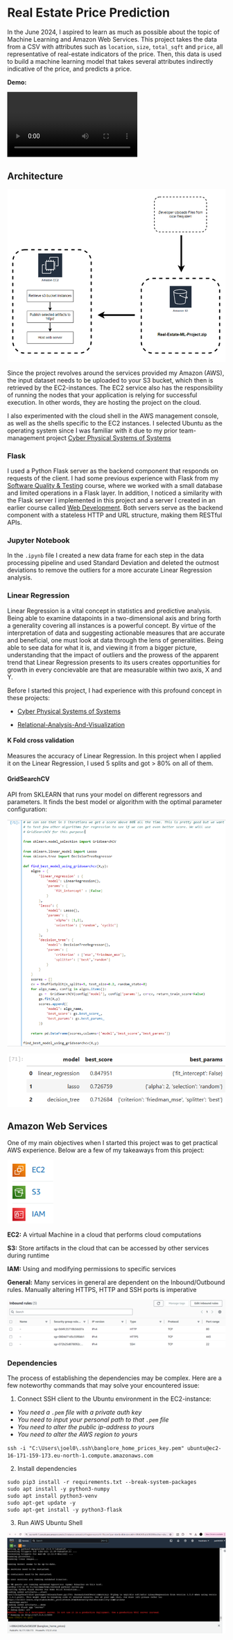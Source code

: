 # Real Estate Price Prediction

In the June 2024, I aspired to learn as much as possible about the topic of Machine Learning and Amazon Web Services. This project takes the data from a CSV with attributes such as `location`, `size`, `total_sqft` and `price`, all representative of real-estate indicators of the price. Then, this data is used to build a machine learning model that takes several attributes indirectly indicative of the price, and predicts a price.


**Demo:**

![Demo](demo.mp4)


## Architecture

![architecture-1](readme-pictures/aws-and-app/architecture-flow.PNG)

Since the project revolves around the services provided my Amazon (AWS), the input dataset needs to be uploaded to your S3 bucket, which then is retrieved by the EC2-instances. The EC2 service also has the responsibility of running the nodes that your application is relying for successful execution. In other words, they are hosting the project on the cloud.

I also experimented with the cloud shell in the AWS management console, as well as the shells specific to the EC2 instances. I selected Ubuntu as the operating system since I was familiar with it due to my prior team-management project [Cyber Physical Systems of Systems](https://gitlab.com/jex-projects/mrjex/-/tree/main/projects/1.%20courses/year-2/7.%20Cyber%20Physical%20Systems%20and%20Sytems%20of%20Systems?ref_type=heads)


### Flask

I used a Python Flask server as the backend component that responds on requests of the client. I had some previous experience with Flask from my [Software Quality & Testing](https://gitlab.com/jex-projects/mrjex/-/tree/main/projects/1.%20courses/year-2/6.%20Software%20Quality%20%26%20Testing?ref_type=heads) course, where we worked with a small database and limited operations in a Flask layer. In addition, I noticed a similarity with the Flask server I implemented in this project and a server I created in an earlier course called [Web Development](https://gitlab.com/jex-projects/mrjex/-/tree/main/projects/1.%20courses/year-2/1.%20Web%20Development/bookster-project?ref_type=heads). Both servers serve as the backend component with a stateless HTTP and URL structure, making them RESTful APIs.


### Jupyter Notebook

In the `.ipynb` file I created a new data frame for each step in the data processing pipeline and used Standard Deviation and deleted the outmost deviations to remove the outliers for a more accurate Linear Regression analysis.



### Linear Regression

Linear Regression is a vital concept in statistics and predictive analysis. Being able to examine datapoints in a two-dimensional axis and bring forth a generality covering all instances is a powerful concept. By virtue of the interpretation of data and suggesting actionable measures that are accurate and beneficial, one must look at data through the lens of generalities. Being able to see data for what it is, and viewing it from a bigger picture, understanding that the impact of outliers and the prowess of the apparent trend that Linear Regression presents to its users creates opportunities for growth in every concievable are that are measurable within two axis, X and Y.

Before I started this project, I had experience with this profound concept in these projects:

- [Cyber Physical Systems of Systems](https://gitlab.com/jex-projects/mrjex/-/tree/main/projects/1.%20courses/year-2/7.%20Cyber%20Physical%20Systems%20and%20Sytems%20of%20Systems?ref_type=heads)

- [Relational-Analysis-And-Visualization](https://gitlab.com/jex-projects/mrjex/-/tree/main/projects/2.%20spare-time/2.%20Relational-Analysis-And-Visualization?ref_type=heads)



#### K Fold cross validation

Measures the accuracy of Linear Regression. In this project when I applied it on the Linear Regression, I used 5 splits and got > 80% on all of them.


#### GridSearchCV

API from SKLEARN that runs your model on different regressors and parameters. It finds the best model or algorithm with the optimal parameter configuration:


![Grid-Search-1](readme-pictures/ml-model/5.%20GridSearchCV.PNG)

![Grid-Search-1](readme-pictures/ml-model/6.%20GridSearchCV.PNG)



## Amazon Web Services

One of my main objectives when I started this project was to get practical AWS experience. Below are a few of my takeaways from this project:


![used-aws-services](readme-pictures/aws-and-app/aws-serviced-used.PNG)


**EC2:** A virtual Machine in a cloud that performs cloud computations

**S3:** Store artifacts in the cloud that can be accessed by other services during runtime

**IAM:** Using and modifying permissions to specific services

**General:** Many services in general are dependent on the Inbound/Outbound rules. Manually altering HTTPS, HTTP and SSH ports is imperative


![inbound-outbound-rules](readme-pictures/aws-and-app/ec2-inbound-rules.PNG)


### Dependencies

The process of establishing the dependencies may be complex. Here are a few noteworthy commands that may solve your encountered issue:

1. Connect SSH client to the Ubuntu environment in the EC2-instance:

- *You need a `.pem` file with a private auth key*
- *You need to input your personal path to that `.pem` file*
- *You need to alter the public ip-address to yours*
- *You need to alter the AWS region to yours*

`ssh -i "C:\Users\joel0\.ssh\banglore_home_prices_key.pem" ubuntu@ec2-16-171-159-173.eu-north-1.compute.amazonaws.com`


2. Install dependencies

```
sudo pip3 install -r requirements.txt --break-system-packages
sudo apt install -y python3-numpy
sudo apt install python3-venv
sudo apt-get update -y
sudo apt-get install -y python3-flask
```

3. Run AWS Ubuntu Shell


![aws-ubuntu-shell](readme-pictures/aws-and-app/aws-ubuntu-run-server.PNG)